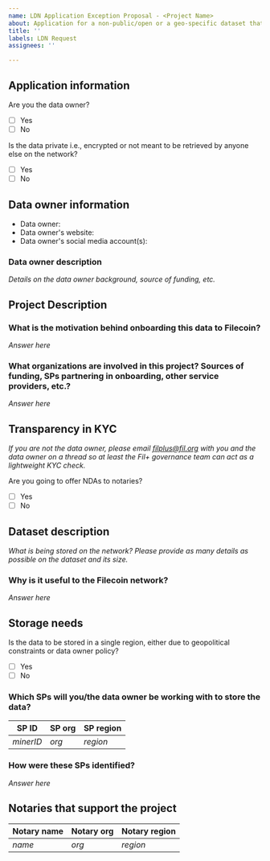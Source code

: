 ```yaml
---
name: LDN Application Exception Proposal - <Project Name> 
about: Application for a non-public/open or a geo-specific dataset that will require a custom LDN with a subset of signing notaries to be created
title: ''
labels: LDN Request
assignees: ''

---
```


## Application information 
  
Are you the data owner?
- [ ] Yes
- [ ] No

Is the data private i.e., encrypted or not meant to be retrieved by anyone else on the network?
- [ ] Yes
- [ ] No

## Data owner information
- Data owner: 
- Data owner's website: 
- Data owner's social media account(s):

### Data owner description 
_Details on the data owner background, source of funding, etc._

## Project Description

### What is the motivation behind onboarding this data to Filecoin? 
_Answer here_

### What organizations are involved in this project? Sources of funding, SPs partnering in onboarding, other service providers, etc.?
_Answer here_

## Transparency in KYC
_If you are not the data owner, please email filplus@fil.org with you and the data owner on a thread so at least the Fil+ governance team can act as a lightweight KYC check._

Are you going to offer NDAs to notaries?
- [ ] Yes
- [ ] No
  
## Dataset description 
_What is being stored on the network? Please provide as many details as possible on the dataset and its size._

### Why is it useful to the Filecoin network?
_Answer here_
  
## Storage needs

Is the data to be stored in a single region, either due to geopolitical constraints or data owner policy?
- [ ] Yes
- [ ] No

### Which SPs will you/the data owner be working with to store the data? 
  
| SP ID | SP org | SP region |
| --- | --- | --- |
| _minerID_ | _org_ | _region_ |

### How were these SPs identified?
_Answer here_


## Notaries that support the project 

| Notary name | Notary org | Notary region |
| --- | --- | --- |
| _name_ | _org_ | _region_ |
